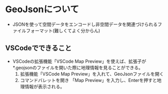 # GeoJsonについて
- JSONを使って空間データをエンコードし非空間データを関連づけられるファイルフォーマット(難しくてよく分からん)

## VSCodeでできること
- VSCodeの拡張機能「VSCode Map Preview」を使えば、拡張子が*.geojsonのファイルを開いた際に地理情報を見ることができる。
  1. 拡張機能「VSCode Map Preview」を入れて、GeoJsonファイルを開く
  2. コマンドバレットを開き 「Map Preview」を入力し、Enterを押すと地理情報が表示される。